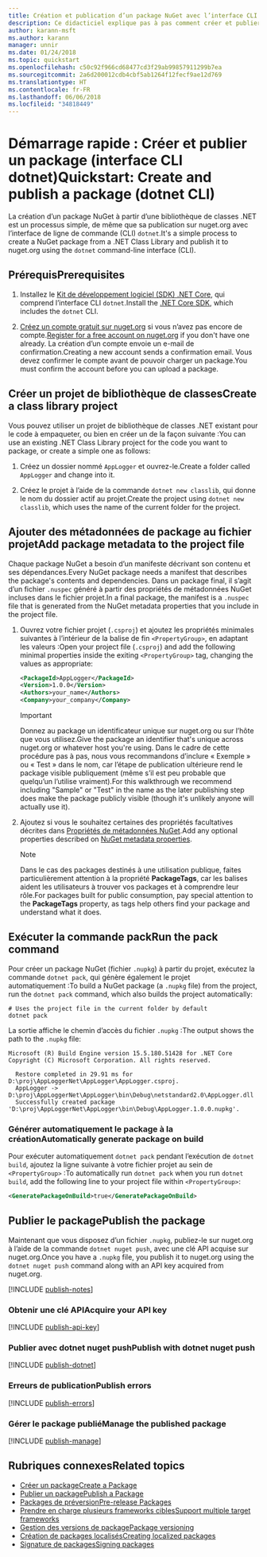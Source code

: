 ```yaml
---
title: Création et publication d’un package NuGet avec l’interface CLI dotnet
description: Ce didacticiel explique pas à pas comment créer et publier un package NuGet avec l’interface de ligne de commande (CLI) .NET Core, dotnet.
author: karann-msft
ms.author: karann
manager: unnir
ms.date: 01/24/2018
ms.topic: quickstart
ms.openlocfilehash: c50c92f966cd68477cd3f29ab99857911299b7ea
ms.sourcegitcommit: 2a6d200012cdb4cbf5ab1264f12fecf9ae12d769
ms.translationtype: HT
ms.contentlocale: fr-FR
ms.lasthandoff: 06/06/2018
ms.locfileid: "34818449"
---
```

# <a name="quickstart-create-and-publish-a-package-dotnet-cli"></a><span data-ttu-id="a24cf-103">Démarrage rapide : Créer et publier un package (interface CLI dotnet)</span><span class="sxs-lookup"><span data-stu-id="a24cf-103">Quickstart: Create and publish a package (dotnet CLI)</span></span>

<span data-ttu-id="a24cf-104">La création d’un package NuGet à partir d’une bibliothèque de classes .NET est un processus simple, de même que sa publication sur nuget.org avec l’interface de ligne de commande (CLI) `dotnet`.</span><span class="sxs-lookup"><span data-stu-id="a24cf-104">It's a simple process to create a NuGet package from a .NET Class Library and publish it to nuget.org using the `dotnet` command-line interface (CLI).</span></span>

## <a name="prerequisites"></a><span data-ttu-id="a24cf-105">Prérequis</span><span class="sxs-lookup"><span data-stu-id="a24cf-105">Prerequisites</span></span>

1. <span data-ttu-id="a24cf-106">Installez le [Kit de développement logiciel (SDK) .NET Core](https://www.microsoft.com/net/download/), qui comprend l’interface CLI `dotnet`.</span><span class="sxs-lookup"><span data-stu-id="a24cf-106">Install the [.NET Core SDK](https://www.microsoft.com/net/download/), which includes the `dotnet` CLI.</span></span>

1. <span data-ttu-id="a24cf-107">[Créez un compte gratuit sur nuget.org](https://www.nuget.org/users/account/LogOn?returnUrl=%2F) si vous n’avez pas encore de compte.</span><span class="sxs-lookup"><span data-stu-id="a24cf-107">[Register for a free account on nuget.org](https://www.nuget.org/users/account/LogOn?returnUrl=%2F) if you don't have one already.</span></span> <span data-ttu-id="a24cf-108">La création d’un compte envoie un e-mail de confirmation.</span><span class="sxs-lookup"><span data-stu-id="a24cf-108">Creating a new account sends a confirmation email.</span></span> <span data-ttu-id="a24cf-109">Vous devez confirmer le compte avant de pouvoir charger un package.</span><span class="sxs-lookup"><span data-stu-id="a24cf-109">You must confirm the account before you can upload a package.</span></span>

## <a name="create-a-class-library-project"></a><span data-ttu-id="a24cf-110">Créer un projet de bibliothèque de classes</span><span class="sxs-lookup"><span data-stu-id="a24cf-110">Create a class library project</span></span>

<span data-ttu-id="a24cf-111">Vous pouvez utiliser un projet de bibliothèque de classes .NET existant pour le code à empaqueter, ou bien en créer un de la façon suivante :</span><span class="sxs-lookup"><span data-stu-id="a24cf-111">You can use an existing .NET Class Library project for the code you want to package, or create a simple one as follows:</span></span>

1. <span data-ttu-id="a24cf-112">Créez un dossier nommé `AppLogger` et ouvrez-le.</span><span class="sxs-lookup"><span data-stu-id="a24cf-112">Create a folder called `AppLogger` and change into it.</span></span>

1. <span data-ttu-id="a24cf-113">Créez le projet à l’aide de la commande `dotnet new classlib`, qui donne le nom du dossier actif au projet.</span><span class="sxs-lookup"><span data-stu-id="a24cf-113">Create the project using `dotnet new classlib`, which uses the name of the current folder for the project.</span></span>

## <a name="add-package-metadata-to-the-project-file"></a><span data-ttu-id="a24cf-114">Ajouter des métadonnées de package au fichier projet</span><span class="sxs-lookup"><span data-stu-id="a24cf-114">Add package metadata to the project file</span></span>

<span data-ttu-id="a24cf-115">Chaque package NuGet a besoin d’un manifeste décrivant son contenu et ses dépendances.</span><span class="sxs-lookup"><span data-stu-id="a24cf-115">Every NuGet package needs a manifest that describes the package's contents and dependencies.</span></span> <span data-ttu-id="a24cf-116">Dans un package final, il s’agit d’un fichier `.nuspec` généré à partir des propriétés de métadonnées NuGet incluses dans le fichier projet.</span><span class="sxs-lookup"><span data-stu-id="a24cf-116">In a final package, the manifest is a `.nuspec` file that is generated from the NuGet metadata properties that you include in the project file.</span></span>

1. <span data-ttu-id="a24cf-117">Ouvrez votre fichier projet (`.csproj`) et ajoutez les propriétés minimales suivantes à l’intérieur de la balise de fin `<PropertyGroup>`, en adaptant les valeurs :</span><span class="sxs-lookup"><span data-stu-id="a24cf-117">Open your project file (`.csproj`) and add the following minimal properties inside the exiting `<PropertyGroup>` tag, changing the values as appropriate:</span></span>

    ```xml
    <PackageId>AppLogger</PackageId>
    <Version>1.0.0</Version>
    <Authors>your_name</Authors>
    <Company>your_company</Company>
    ```

    > [!Important]
    > <span data-ttu-id="a24cf-118">Donnez au package un identificateur unique sur nuget.org ou sur l’hôte que vous utilisez.</span><span class="sxs-lookup"><span data-stu-id="a24cf-118">Give the package an identifier that's unique across nuget.org or whatever host you're using.</span></span> <span data-ttu-id="a24cf-119">Dans le cadre de cette procédure pas à pas, nous vous recommandons d’inclure « Exemple » ou « Test » dans le nom, car l’étape de publication ultérieure rend le package visible publiquement (même s’il est peu probable que quelqu’un l’utilise vraiment).</span><span class="sxs-lookup"><span data-stu-id="a24cf-119">For this walkthrough we recommend including "Sample" or "Test" in the name as the later publishing step does make the package publicly visible (though it's unlikely anyone will actually use it).</span></span>

1. <span data-ttu-id="a24cf-120">Ajoutez si vous le souhaitez certaines des propriétés facultatives décrites dans [Propriétés de métadonnées NuGet](/dotnet/core/tools/csproj#nuget-metadata-properties).</span><span class="sxs-lookup"><span data-stu-id="a24cf-120">Add any optional properties described on [NuGet metadata properties](/dotnet/core/tools/csproj#nuget-metadata-properties).</span></span>

    > [!Note]
    > <span data-ttu-id="a24cf-121">Dans le cas des packages destinés à une utilisation publique, faites particulièrement attention à la propriété **PackageTags**, car les balises aident les utilisateurs à trouver vos packages et à comprendre leur rôle.</span><span class="sxs-lookup"><span data-stu-id="a24cf-121">For packages built for public consumption, pay special attention to the **PackageTags** property, as tags help others find your package and understand what it does.</span></span>

## <a name="run-the-pack-command"></a><span data-ttu-id="a24cf-122">Exécuter la commande pack</span><span class="sxs-lookup"><span data-stu-id="a24cf-122">Run the pack command</span></span>

<span data-ttu-id="a24cf-123">Pour créer un package NuGet (fichier `.nupkg`) à partir du projet, exécutez la commande `dotnet pack`, qui génère également le projet automatiquement :</span><span class="sxs-lookup"><span data-stu-id="a24cf-123">To build a NuGet package (a `.nupkg` file) from the project, run the `dotnet pack` command, which also builds the project automatically:</span></span>

```cli
# Uses the project file in the current folder by default
dotnet pack
```

<span data-ttu-id="a24cf-124">La sortie affiche le chemin d’accès du fichier `.nupkg` :</span><span class="sxs-lookup"><span data-stu-id="a24cf-124">The output shows the path to the `.nupkg` file:</span></span>

```output
Microsoft (R) Build Engine version 15.5.180.51428 for .NET Core
Copyright (C) Microsoft Corporation. All rights reserved.

  Restore completed in 29.91 ms for D:\proj\AppLoggerNet\AppLogger\AppLogger.csproj.
  AppLogger -> D:\proj\AppLoggerNet\AppLogger\bin\Debug\netstandard2.0\AppLogger.dll
  Successfully created package 'D:\proj\AppLoggerNet\AppLogger\bin\Debug\AppLogger.1.0.0.nupkg'.
```

### <a name="automatically-generate-package-on-build"></a><span data-ttu-id="a24cf-125">Générer automatiquement le package à la création</span><span class="sxs-lookup"><span data-stu-id="a24cf-125">Automatically generate package on build</span></span>

<span data-ttu-id="a24cf-126">Pour exécuter automatiquement `dotnet pack` pendant l’exécution de `dotnet build`, ajoutez la ligne suivante à votre fichier projet au sein de `<PropertyGroup>` :</span><span class="sxs-lookup"><span data-stu-id="a24cf-126">To automatically run `dotnet pack` when you run `dotnet build`, add the following line to your project file within `<PropertyGroup>`:</span></span>

```xml
<GeneratePackageOnBuild>true</GeneratePackageOnBuild>
```

## <a name="publish-the-package"></a><span data-ttu-id="a24cf-127">Publier le package</span><span class="sxs-lookup"><span data-stu-id="a24cf-127">Publish the package</span></span>

<span data-ttu-id="a24cf-128">Maintenant que vous disposez d’un fichier `.nupkg`, publiez-le sur nuget.org à l’aide de la commande `dotnet nuget push`, avec une clé API acquise sur nuget.org.</span><span class="sxs-lookup"><span data-stu-id="a24cf-128">Once you have a `.nupkg` file, you publish it to nuget.org using the `dotnet nuget push` command along with an API key acquired from nuget.org.</span></span>

[!INCLUDE [publish-notes](includes/publish-notes.md)]

### <a name="acquire-your-api-key"></a><span data-ttu-id="a24cf-129">Obtenir une clé API</span><span class="sxs-lookup"><span data-stu-id="a24cf-129">Acquire your API key</span></span>

[!INCLUDE [publish-api-key](includes/publish-api-key.md)]

### <a name="publish-with-dotnet-nuget-push"></a><span data-ttu-id="a24cf-130">Publier avec dotnet nuget push</span><span class="sxs-lookup"><span data-stu-id="a24cf-130">Publish with dotnet nuget push</span></span>

[!INCLUDE [publish-dotnet](includes/publish-dotnet.md)]

### <a name="publish-errors"></a><span data-ttu-id="a24cf-131">Erreurs de publication</span><span class="sxs-lookup"><span data-stu-id="a24cf-131">Publish errors</span></span>

[!INCLUDE [publish-errors](includes/publish-errors.md)]

### <a name="manage-the-published-package"></a><span data-ttu-id="a24cf-132">Gérer le package publié</span><span class="sxs-lookup"><span data-stu-id="a24cf-132">Manage the published package</span></span>

[!INCLUDE [publish-manage](includes/publish-manage.md)]

## <a name="related-topics"></a><span data-ttu-id="a24cf-133">Rubriques connexes</span><span class="sxs-lookup"><span data-stu-id="a24cf-133">Related topics</span></span>

- [<span data-ttu-id="a24cf-134">Créer un package</span><span class="sxs-lookup"><span data-stu-id="a24cf-134">Create a Package</span></span>](../create-packages/creating-a-package.md)
- [<span data-ttu-id="a24cf-135">Publier un package</span><span class="sxs-lookup"><span data-stu-id="a24cf-135">Publish a Package</span></span>](../create-packages/publish-a-package.md)
- [<span data-ttu-id="a24cf-136">Packages de préversion</span><span class="sxs-lookup"><span data-stu-id="a24cf-136">Pre-release Packages</span></span>](../create-packages/Prerelease-Packages.md)
- [<span data-ttu-id="a24cf-137">Prendre en charge plusieurs frameworks cibles</span><span class="sxs-lookup"><span data-stu-id="a24cf-137">Support multiple target frameworks</span></span>](../create-packages/supporting-multiple-target-frameworks.md)
- [<span data-ttu-id="a24cf-138">Gestion des versions de package</span><span class="sxs-lookup"><span data-stu-id="a24cf-138">Package versioning</span></span>](../reference/package-versioning.md)
- [<span data-ttu-id="a24cf-139">Création de packages localisés</span><span class="sxs-lookup"><span data-stu-id="a24cf-139">Creating localized packages</span></span>](../create-packages/creating-localized-packages.md)
- [<span data-ttu-id="a24cf-140">Signature de packages</span><span class="sxs-lookup"><span data-stu-id="a24cf-140">Signing packages</span></span>](../create-packages/Sign-a-package.md)
